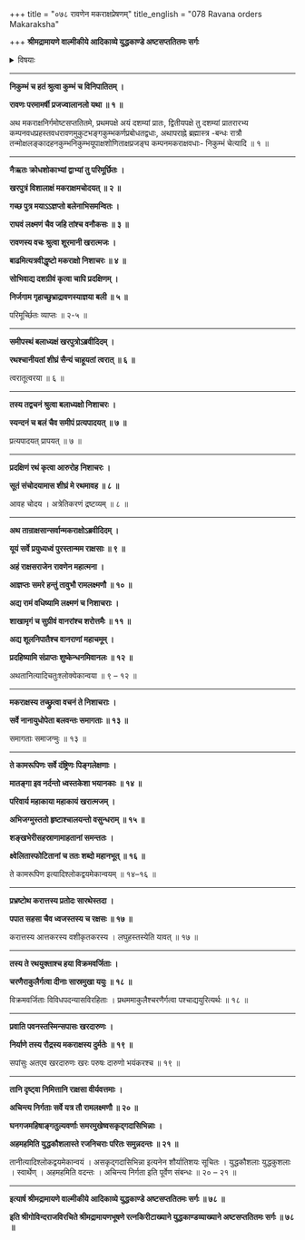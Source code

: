 +++
title = "०७८ रावणेन मकराक्षप्रेषणम्"
title_english = "078 Ravana orders Makaraksha"

+++
**श्रीमद्रामायणे वाल्मीकीये आदिकाव्ये युद्धकाण्डे अष्टसप्ततितमः सर्गः**


<details><summary>विषयाः</summary>

रावणप्रेरणया समरायनिस्सरतिमकराक्षे राक्षसैस्तत्समयसमुद्भूतदुर्निमित्तनिरीक्षणेपि तदलक्षीकरणेनरणाय तदनुसरणम् ॥ १ ॥

</details>


****

**निकुम्भं च हतं श्रुत्वा कुम्भं च विनिपातितम् ।**

**रावणः परमामर्षी प्रजज्वालानलो यथा ॥ १ ॥**

अथ मकराक्षनिर्गमोष्टसप्ततितमे, प्रथमपक्षे अयं दशम्यां प्रातः, द्वितीयपक्षे तु दशम्यां प्रातरारभ्य कम्पनवधप्रहस्तवधरावणमुकुटभङ्गकुम्भकर्णप्रबोधतद्वधाः, अथापराह्ने ब्रह्मास्त्र -बन्धः रात्रौ तन्मोक्षलङ्कादहनकुम्भनिकुम्भयूपाक्षशोणिताक्षप्रजङ्घ कम्पनमकराक्षवधाः- निकुम्भं चेत्यादि ॥ १ ॥

****

**नैऋतः क्रोधशोकाभ्यां द्वाभ्यां तु परिमूर्छितः ।**

**खरपुत्रं विशालाक्षं मकराक्षमचोदयत् ॥ २ ॥**

**गच्छ पुत्र मयाऽऽज्ञप्तो बलेनाभिसमन्वितः ।**

**राघवं लक्ष्मणं चैव जहि तांश्च वनौकसः ॥ ३ ॥**

**रावणस्य वचः श्रुत्वा शूरमानी खरात्मजः ।**

**बाढमित्यत्रवीद्धृष्टो मकराक्षो निशाचरः ॥ ४ ॥**

**सोभिवाद्य दशग्रीवं कृत्वा चापि प्रदक्षिणम् ।**

**निर्जगाम गृहाच्छुभ्राद्रावणस्याज्ञया बली ॥ ५ ॥**

परिमूर्च्छितः व्याप्तः ॥ २-५ ॥

****

**समीपस्थं बलाध्यक्षं खरपुत्रोऽब्रवीदिदम् ।**

**रथश्चानीयतां शीघ्रं सैन्यं चाहूयतां त्वरात् ॥ ६ ॥**

त्वरातूत्वरया ॥ ६ ॥

****

**तस्य तद्वचनं श्रुत्वा बलाध्यक्षो निशाचरः ।**

**स्यन्दनं च बलं चैव समीपं प्रत्यपादयत् ॥ ७ ॥**

प्रत्यपादयत् प्रापयत् ॥ ७ ॥

****

**प्रदक्षिणं रथं कृत्वा आरुरोह निशाचरः ।**

**सूतं संचोदयामास शीघ्रं मे रथमावह ॥ ८ ॥**

आवह चोदय । अत्रेतिकरणं द्रष्टव्यम् ॥ ८ ॥

****

**अथ तान्राक्षसान्सर्वान्मकराक्षोऽब्रवीदिदम् ।**

**यूयं सर्वे प्रयुध्यध्वं पुरस्तान्मम राक्षसाः ॥ ९ ॥**

**अहं राक्षसराजेन रावणेन महात्मना ।**

**आज्ञप्तः समरे हन्तुं तावुभौ रामलक्ष्मणौ ॥ १० ॥**

**अद्य रामं वधिष्यामि लक्ष्मणं च निशाचराः ।**

**शाखामृगं च सुग्रीवं वानरांश्च शरोत्तमैः ॥ ११ ॥**

**अद्य शूलनिपातैश्च वानराणां महाचमूम् ।**

**प्रदहिष्यामि संप्राप्तः शुष्केन्धनमिवानलः ॥ १२ ॥**

अथतानित्यादिचतुःश्लोक्येकान्वया ॥ ९ – १२ ॥

****

**मकराक्षस्य तच्छ्रुत्वा वचनं ते निशाचराः ।**

**सर्वे नानायुधोपेता बलवन्तः समागताः ॥ १३ ॥**

समागताः समाजग्मुः ॥ १३ ॥

****

**ते कामरूपिणः सर्वे दंष्ट्रिणः पिङ्गलेक्षणाः ।**

**मातङ्गा इव नर्दन्तो ध्वस्तकेशा भयानकाः ॥ १४ ॥**

**परिवार्य महाकाया महाकायं खरात्मजम् ।**

**अभिजग्मुस्ततो हृष्टाश्चालयन्तो वसुन्धराम् ॥ १५ ॥**

**शङ्खभेरीसहस्राणामाहतानां समन्ततः ।**

**क्ष्वेलितास्फोटितानां च ततः शब्दो महानभूत् ॥ १६ ॥**

ते कामरूपिण इत्यादिश्लोकद्वयमेकान्वयम् ॥ १४–१६ ॥

****

**प्रभ्रष्टोथ करात्तस्य प्रतोदः सारथेस्तदा ।**

**पपात सहसा चैव ध्वजस्तस्य च रक्षसः ॥ १७ ॥**

करात्तस्य आत्तकरस्य वशीकृतकरस्य । लघुहस्तस्येति यावत् ॥ १७ ॥

****

**तस्य ते रथयुक्ताश्च हया विक्रमवर्जिताः ।**

**चरणैराकुलैर्गत्वा दीनाः सास्रमुखा ययुः ॥ १८ ॥**

विक्रमवर्जिताः विविधपदन्यासविरहिताः । प्रथममाकुलैश्चरणैर्गत्वा पश्चाद्ययुरित्यर्थः ॥ १८ ॥

****

**प्रवाति पवनस्तस्मिन्सपासः खरदारुणः ।**

**निर्याणे तस्य रौद्रस्य मकराक्षस्य दुर्मतेः ॥ १९ ॥**

सपांसुः अतएव खरदारुणः खरः परुषः दारुणो भयंकरश्च ॥ १९ ॥

****

**तानि दृष्ट्वा निमित्तानि राक्षसा वीर्यवत्तमाः ।**

**अचिन्त्य निर्गताः सर्वे यत्र तौ रामलक्ष्मणौ ॥ २० ॥**

**घनगजमहिषाङ्गतुल्यवर्णाः समरमुखेष्वसकृद्गदासिभिन्नाः ।**

**अहमहमिति युद्धकौशलास्ते रजनिचराः परितः समुन्नदन्तः ॥ २१ ॥**

तानीत्यादिश्लोकद्वयमेकान्वयं । असकृद्गदासिभिन्ना इत्यनेन शौर्यातिशयः सूचितः । युद्धकौशलाः युद्धकुशलाः । स्वार्थेण् । अहमहमिति वदन्तः । अचिन्त्य निर्गता इति पूर्वेण संबन्धः ॥ २० – २१ ॥

****

**इत्यार्ष श्रीमद्रामायणे वाल्मीकीये आदिकाव्ये युद्धकाण्डे अष्टसप्ततितमः सर्गः ॥ ७८ ॥**

**इति श्रीगोविन्दराजविरचिते श्रीमद्रामायणभूषणे रत्नकिरीटाख्याने युद्धकाण्डव्याख्याने अष्टसप्ततितमः सर्गः ॥ ७८ ॥**
